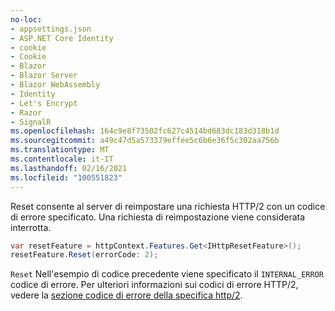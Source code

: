 ```yaml
---
no-loc:
- appsettings.json
- ASP.NET Core Identity
- cookie
- Cookie
- Blazor
- Blazor Server
- Blazor WebAssembly
- Identity
- Let's Encrypt
- Razor
- SignalR
ms.openlocfilehash: 164c9e8f73502fc627c4514bd683dc183d318b1d
ms.sourcegitcommit: a49c47d5a573379effee5c6b6e36f5c302aa756b
ms.translationtype: MT
ms.contentlocale: it-IT
ms.lasthandoff: 02/16/2021
ms.locfileid: "100551823"
---
```

Reset consente al server di reimpostare una richiesta HTTP/2 con un codice di errore specificato. Una richiesta di reimpostazione viene considerata interrotta.

```csharp
var resetFeature = httpContext.Features.Get<IHttpResetFeature>();
resetFeature.Reset(errorCode: 2);
```

`Reset` Nell'esempio di codice precedente viene specificato il `INTERNAL_ERROR` codice di errore. Per ulteriori informazioni sui codici di errore HTTP/2, vedere la [sezione codice di errore della specifica http/2](https://tools.ietf.org/html/rfc7540#page-50).
